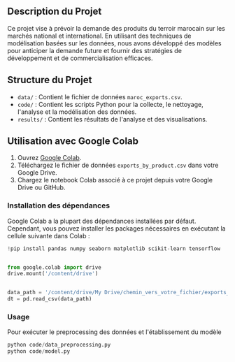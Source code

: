 ## Description du Projet
Ce projet vise à prévoir la demande des produits du terroir marocain sur les marchés national et international. En utilisant des techniques de modélisation basées sur les données, nous avons développé des modèles pour anticiper la demande future et fournir des stratégies de développement et de commercialisation efficaces.

## Structure du Projet
- `data/` : Contient le fichier de données `maroc_exports.csv`.
- `code/` : Contient les scripts Python pour la collecte, le nettoyage, l'analyse et la modélisation des données.
- `results/` : Contient les résultats de l'analyse et des visualisations.

## Utilisation avec Google Colab
1. Ouvrez [Google Colab](https://colab.research.google.com/).
2. Téléchargez le fichier de données `exports_by_product.csv` dans votre Google Drive.
3. Chargez le notebook Colab associé à ce projet depuis votre Google Drive ou GitHub.

### Installation des dépendances
Google Colab a la plupart des dépendances installées par défaut. Cependant, vous pouvez installer les packages nécessaires en exécutant la cellule suivante dans Colab :
```python
!pip install pandas numpy seaborn matplotlib scikit-learn tensorflow


from google.colab import drive
drive.mount('/content/drive')


data_path = '/content/drive/My Drive/chemin_vers_votre_fichier/exports_by_product.csv'
dt = pd.read_csv(data_path)
```
### Usage
Pour exécuter le preprocessing des données et l'établissement du modèle
```python
python code/data_preprocessing.py
python code/model.py
```


